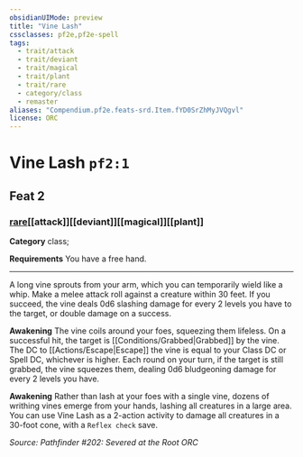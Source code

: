 ```yaml
---
obsidianUIMode: preview
title: "Vine Lash"
cssclasses: pf2e,pf2e-spell
tags:
  - trait/attack
  - trait/deviant
  - trait/magical
  - trait/plant
  - trait/rare
  - category/class
  - remaster
aliases: "Compendium.pf2e.feats-srd.Item.fYD0SrZhMyJVQgvl"
license: ORC
---
```

# Vine Lash `pf2:1`
## Feat 2
### [rare](rare "Rare Rarity Trait")[[attack]][[deviant]][[magical]][[plant]]

**Category** class; 




**Requirements** You have a free hand.

* * *

A long vine sprouts from your arm, which you can temporarily wield like a whip. Make a melee attack roll against a creature within 30 feet. If you succeed, the vine deals 0d6 slashing damage for every 2 levels you have to the target, or double damage on a success.

**Awakening** The vine coils around your foes, squeezing them lifeless. On a successful hit, the target is [[Conditions/Grabbed|Grabbed]] by the vine. The DC to [[Actions/Escape|Escape]] the vine is equal to your Class DC or Spell DC, whichever is higher. Each round on your turn, if the target is still grabbed, the vine squeezes them, dealing 0d6 bludgeoning damage for every 2 levels you have.

**Awakening** Rather than lash at your foes with a single vine, dozens of writhing vines emerge from your hands, lashing all creatures in a large area. You can use Vine Lash as a 2-action activity to damage all creatures in a 30-foot cone, with a `Reflex check` save.

*Source: Pathfinder #202: Severed at the Root*
*ORC*